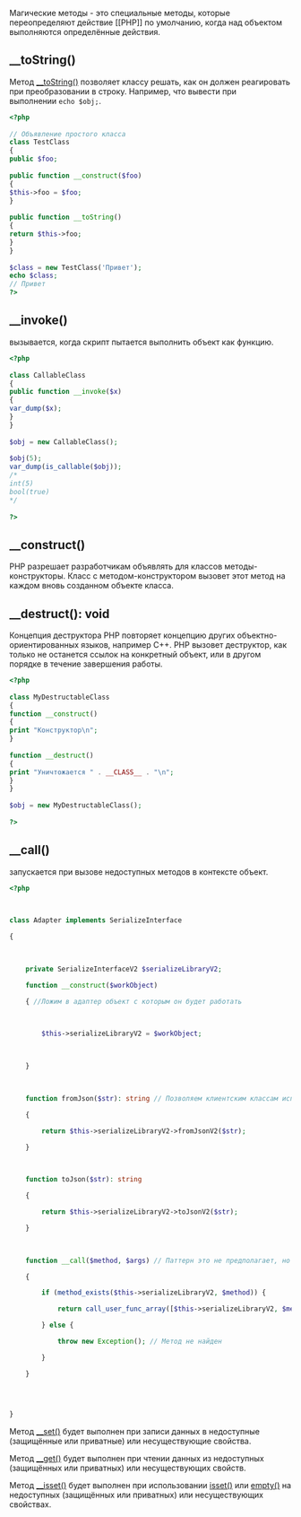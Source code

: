 Магические методы - это специальные методы, которые переопределяют действие [[РНР]] по умолчанию, когда над объектом выполняются определённые действия.

## __toString()
Метод [__toString()](https://www.php.net/manual/ru/language.oop5.magic.php#object.tostring) позволяет классу решать, как он должен реагировать при преобразовании в строку. Например, что вывести при выполнении `echo $obj;`.

```php
<?php  
  
// Объявление простого класса  
class TestClass  
{  
public $foo;  
  
public function __construct($foo)  
{  
$this->foo = $foo;  
}  
  
public function __toString()  
{  
return $this->foo;  
}  
}  
  
$class = new TestClass('Привет');  
echo $class;  
// Привет
?>
```
## __invoke()
вызывается, когда скрипт пытается выполнить объект как функцию.
```php
<?php  
  
class CallableClass  
{  
public function __invoke($x)  
{  
var_dump($x);  
}  
}  
  
$obj = new CallableClass();  
  
$obj(5);  
var_dump(is_callable($obj));
/*
int(5)
bool(true)
*/
  
?>
```
## __construct()
PHP разрешает разработчикам объявлять для классов методы-конструкторы. Класс с методом-конструктором вызовет этот метод на каждом вновь созданном объекте класса.
## __destruct(): void
Концепция деструктора PHP повторяет концепцию других объектно-ориентированных языков, например C++. PHP вызовет деструктор, как только не останется ссылок на конкретный объект, или в другом порядке в течение завершения работы.

```php
<?php  
  
class MyDestructableClass  
{  
function __construct()  
{  
print "Конструктор\n";  
}  
  
function __destruct()  
{  
print "Уничтожается " . __CLASS__ . "\n";  
}  
}  
  
$obj = new MyDestructableClass();  
  
?>
```
## __call()
запускается при вызове недоступных методов в контексте объект.
```php
<?php

  

class Adapter implements SerializeInterface

{

  

    private SerializeInterfaceV2 $serializeLibraryV2;

    function __construct($workObject)

    { //Ложим в адаптер объект с которым он будет работать

  

        $this->serializeLibraryV2 = $workObject;

  

    }

  

    function fromJson($str): string // Позволяем клиентским классам использовать новую библиотеку через тот же интерфейс

    {

        return $this->serializeLibraryV2->fromJsonV2($str);

    }

  

    function toJson($str): string

    {

        return $this->serializeLibraryV2->toJsonV2($str);

    }

  

    function __call($method, $args) // Паттерн это не предполагает, но можно добавить для расширения функционала

    {

        if (method_exists($this->serializeLibraryV2, $method)) {

            return call_user_func_array([$this->serializeLibraryV2, $method], $args);

        } else {

            throw new Exception(); // Метод не найден

        }

    }

  
  

}
```
Метод [__set()](https://www.php.net/manual/ru/language.oop5.overloading.php#object.set) будет выполнен при записи данных в недоступные (защищённые или приватные) или несуществующие свойства.

Метод [__get()](https://www.php.net/manual/ru/language.oop5.overloading.php#object.get) будет выполнен при чтении данных из недоступных (защищённых или приватных) или несуществующих свойств.

Метод [__isset()](https://www.php.net/manual/ru/language.oop5.overloading.php#object.isset) будет выполнен при использовании [isset()](https://www.php.net/manual/ru/function.isset.php) или [empty()](https://www.php.net/manual/ru/function.empty.php) на недоступных (защищённых или приватных) или несуществующих свойствах.